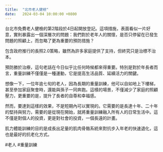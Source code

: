 ```yaml
---
title:  "北市老人健檢"
date:   2024-03-04 10:00:00 +0800
---
```


台北市免費老人健檢的第2階段於4日起開放登記。這項措施，表面看似一片好意，實則暴露出一個深層次的問題：我們對於老年人的關懷，是否只停留在已發生問題的照顧上，而忽略了更為重要的預防措施？

包含政府推行的長照2.0策略，雖然為許多家庭提供了支持，但終究只是治標不治本。

預防勝於治療，這句老話在今日似乎比任何時候都來得重要。特別是對於年長者而言，重量訓練不僅僅是一種運動，它是提高生活品質、延續活力的關鍵。

想像一下，一位年逾七旬的老人，因為長期的重量訓練，他可以自如地上下樓梯，甚至參加家庭聚會時，還能與孫子一同奔跑。這樣的場景，不僅減少了家庭的照顧壓力，更重要的是，提升了長者的自尊和幸福感。

然而，要達到這樣的效果，不是短期內可以實現的。它需要的是長達十年、二十年的堅持與努力，需要的是從現在開始，就將重量訓練融入所有人的日常生活中。這不僅是對個人的投資，更是對社會的投資，一個長遠的計畫。

肌力體能訓練的目的是成長出足量的肌肉骨骼系統來對抗步入年老的快速退化，這也是最好的抗老化方式。

#老人 #重量訓練